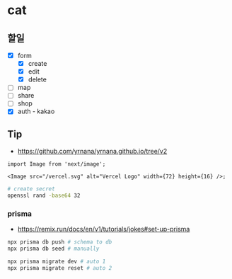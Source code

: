 # cat

## 할일

- [x] form
  - [x] create
  - [x] edit
  - [x] delete
- [ ] map
- [ ] share
- [ ] shop
- [x] auth - kakao

## Tip

- https://github.com/yrnana/yrnana.github.io/tree/v2

```tsx
import Image from 'next/image';

<Image src="/vercel.svg" alt="Vercel Logo" width={72} height={16} />;
```

```sh
# create secret
openssl rand -base64 32
```

### prisma

- https://remix.run/docs/en/v1/tutorials/jokes#set-up-prisma

```sh
npx prisma db push # schema to db
npx prisma db seed # manually

npx prisma migrate dev # auto 1
npx prisma migrate reset # auto 2
```
